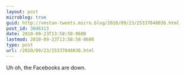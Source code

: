 ```yaml
---
layout: post
microblog: true
guid: http://vmstan-tweets.micro.blog/2010/09/23/25337048036.html
post_id: 3046313
date: 2010-09-23T13:58:58-0600
lastmod: 2010-09-23T13:58:58-0600
type: post
url: /2010/09/23/25337048036.html
---
```

Uh oh, the Facebooks are down.
